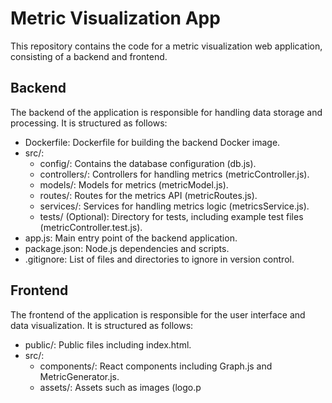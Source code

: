 # Metric Visualization App

This repository contains the code for a metric visualization web application, consisting of a backend and frontend.

## Backend

The backend of the application is responsible for handling data storage and processing. It is structured as follows:

- Dockerfile: Dockerfile for building the backend Docker image.
- src/:
  - config/: Contains the database configuration (db.js).
  - controllers/: Controllers for handling metrics (metricController.js).
  - models/: Models for metrics (metricModel.js).
  - routes/: Routes for the metrics API (metricRoutes.js).
  - services/: Services for handling metrics logic (metricsService.js).
  - tests/ (Optional): Directory for tests, including example test files (metricController.test.js).
- app.js: Main entry point of the backend application.
- package.json: Node.js dependencies and scripts.
- .gitignore: List of files and directories to ignore in version control.

## Frontend

The frontend of the application is responsible for the user interface and data visualization. It is structured as follows:

- public/: Public files including index.html.
- src/:
  - components/: React components including Graph.js and MetricGenerator.js.
  - assets/: Assets such as images (logo.p
